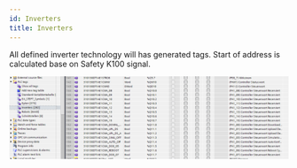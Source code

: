 ```yaml
---
id: Inverters
title: Inverters
---
```


All defined inverter technology will has generated tags.
Start of address is calculated base on Safety K100 signal.

![img](../../../assets/docs/generation/tags/inverter.jpg)